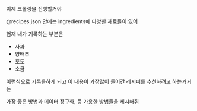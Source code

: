이제 크롤링을 진행할거야

@recipes.json 안에는 ingredients에 다양한 재료들이 있어

현재 내가 기록하는 부분은
- 사과
- 양배추
- 포도
- 소금

이런식으로 기록을하게 되고 이 내용이 가장많이 들어간 레시피를 추천하려고 하는거거든 

가장 좋은 방법과 데이터 정규화, 등 가용한 방법들을 제시해줘
